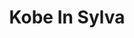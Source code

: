 ---
layout: place
title: "Kobe In Sylva"
permalink: /north-carolina/sylva/kobe-in-sylva.html
stateAbbr: NC
stateName: North Carolina
cityName: Sylva
seo:
  name: "Kobe In Sylva"
  type: Restaurant
  links: https://zmenu.com/kobe-express-sylva-online-menu/
description: "Looking for sushi in Sylva, North Carolina? Check out Kobe In Sylva for a delightful Japanese dining experience. Enjoy a variety of sushi and other dishes in..."
place_id: ChIJyXqFh9kUWYgR1adIJqrqDRg
photos:
  - name: >-
      places/ChIJyXqFh9kUWYgR1adIJqrqDRg/photos/AeeoHcJf5bokQmEK_-9mOllJYBLm51QpAC2j6XXmrTuSoWC7tEFBK0BKzS6HU-s8wViV9oHwOQ97TQNEJDwJwx7UQQIZ8tJNBR9LUMajP-PxmtWmTzE3Oqj4oWZmYZjeizCDtemgF4WL-z6oPHp00oB8YcJfT6nRfjUb1gJqnPfNIqlnxVNP_USdGRW9qUYlyxtTyN3Y4Hvfi5J-15gBlUB60t91bqizqmy5RsI-ZKcgS5jbcV7DGiEXGlpciEF0GScuDRr2aNvR2ELx5bNXoooSKQZsR6sDZxxZcV4RQ_vbroiIThOAwbvNcz6ybT1Ws8Rg7UwOzABIcXPmDYBHUlu9jxgyNmSdftEY66gdjm_ksv0Wd-LYTDeSIjq9LnyB9_qYPwgquXgd_GbBrbU1dnzx2Hw_NkIE-8SdZTTeT1hgLcizKu_Z
    widthPx: 3024
    heightPx: 4032
    authorAttributions:
      - displayName: L C
        uri: https://maps.google.com/maps/contrib/106840608904163805483
        photoUri: >-
          https://lh3.googleusercontent.com/a/ACg8ocIf-jrD9AXrzHCJK_Tx6Y1lqJ7XgBMdCgPHKk3P9hOZI0lODA=s100-p-k-no-mo
    flagContentUri: >-
      https://www.google.com/local/imagery/report/?cb_client=maps_api_places.places_api&image_key=!1e10!2sCIHM0ogKEICAgIC50bO6zgE&hl=en-US
    googleMapsUri: >-
      https://www.google.com/maps/place//data=!3m4!1e2!3m2!1sCIHM0ogKEICAgIC50bO6zgE!2e10!4m2!3m1!1s0x885914d987857ac9:0x180deaaa2648a7d5
  - name: >-
      places/ChIJyXqFh9kUWYgR1adIJqrqDRg/photos/AeeoHcLliT_nzkm3M1W-5hYqcRHiJhDj785R_fE34i4Dse806xT5zT7QHtLfvr1ZCeUwzX376OrcHqc8sAGKKdayQhh3bkPFdo9CaIpkJ21RuSLqiZ46G5Tar-tbyAGISJUv6c5JEUPjdNR7TCWOHHbrWHxxrtsMOdLTkhLv-F_QXJ63e_NV9ICzzQim2l8D0D8AAzgtee2qtysQlKoYjBHcLp_ZJbPcfEtXIfBdKNK-Nuw0u3h-ndoFcZblXKYU2XrTqTo8bcw9q8VxFTe5VyOvhrhXC_Hk7Bmz_e0kTjZVxwjRrj8Ycth7wUDVi7gvjFGV-Pa6a4x5s8RRmgDX9eMzwTJ7U2I2nWqkShEm-LFii5YRQe5HVc5JuCQRf2QNWZ9EeGf5cP-iZBv4xNwRQSa2GulQpTspkWSu-xZftyIhvJTALJQ4
    widthPx: 2992
    heightPx: 2992
    authorAttributions:
      - displayName: Carolina Wren
        uri: https://maps.google.com/maps/contrib/110454873926064609932
        photoUri: >-
          https://lh3.googleusercontent.com/a-/ALV-UjX3RnmsGKgeDIi1RD0galQCc2OhCqMAmuZpx2lUnwSLUZZ5WbwQ=s100-p-k-no-mo
    flagContentUri: >-
      https://www.google.com/local/imagery/report/?cb_client=maps_api_places.places_api&image_key=!1e10!2sCIHM0ogKEICAgIDr0_-U6wE&hl=en-US
    googleMapsUri: >-
      https://www.google.com/maps/place//data=!3m4!1e2!3m2!1sCIHM0ogKEICAgIDr0_-U6wE!2e10!4m2!3m1!1s0x885914d987857ac9:0x180deaaa2648a7d5
  - name: >-
      places/ChIJyXqFh9kUWYgR1adIJqrqDRg/photos/AeeoHcKsyinLNTOntOptcU8gGFYpPrvgpaz6fL2dthXuPm9tfIs8FCG9Yf6dPvV_KBgWy9CGzQMBP38iM0GtrYgvP2t4rzDI4tCdyvdzO8PeEbhd9KFcDS5vjhNyZMr2t9Hbv4DedTqTYqEV7dIA7vIrZn8bq1J2-ZhV5XCAmj7ck8ZfeMdGYMeSxfEkmKAOAfreuHlsNppkpPPpOwjahDyqMJLCzMc-0n_j-iMP1aOUxYwA_lSuIO5pEjLH2yOFBLmo64s4P8jrDOijv0uXwyy-7Jzc-UoG-JYv6N4K4lJfSWpqDr2JhCc-oMoNHEflTycSPlEzGCIZvmFHIfNJ7qyZhnCZWm3Eq8tWNYjTmwtWEpxcYMEegI-84BgiMh7pvWXG1_cBRtsmQ9EDygZ3gkXaWmua3GnqvEeQHlVp9HCxPsT_Og
    widthPx: 3024
    heightPx: 3024
    authorAttributions:
      - displayName: Melinda Russek
        uri: https://maps.google.com/maps/contrib/107983370411696368436
        photoUri: >-
          https://lh3.googleusercontent.com/a-/ALV-UjVad3m6kWKtuLAiAIQwwXu7YGnZ53VCWQHtUg78e2rBifbl9N2n=s100-p-k-no-mo
    flagContentUri: >-
      https://www.google.com/local/imagery/report/?cb_client=maps_api_places.places_api&image_key=!1e10!2sCIHM0ogKEICAgID6_Kv4Cw&hl=en-US
    googleMapsUri: >-
      https://www.google.com/maps/place//data=!3m4!1e2!3m2!1sCIHM0ogKEICAgID6_Kv4Cw!2e10!4m2!3m1!1s0x885914d987857ac9:0x180deaaa2648a7d5
  - name: >-
      places/ChIJyXqFh9kUWYgR1adIJqrqDRg/photos/AeeoHcI3AdcNVlHNRhnZpOkn1dsqrJ-ny5eK_KQOiVVAqYlWgIg2SQ8Iq4HHlJnic7CZN0skPeyOtvV1-mB2kduI9nP4dY3C7dBhEkxI6KxO7CAYfcNR_KZXo98lAoq3LyvhBkh8ilkvnPVGeu_zmGz1aXiW2UYTcKsghA9qf46pdRV-hQzwewK_5ZbPJ0zCMiUEtnQBvyPiHOWG5DTnAyrblOp0bNxj9UvuSQ6xhi3K3X4FyF6o-FLa4GDY3HrJDCWObAtBtkxWIQCIO68t2xpcVXmt4luKl_LILiEgBpeHcEmeuqJ3H3URElXGHVD11P4f-yp8T5C_GZ9-oxZrSlqTkxGpvEof4l4FuV9mJCzQoqd4ySr_aJwZoTmMSDm39VaE9blnin6suqkpw93AuDxTDJUqtMiVJWWLx3JYBBlIOecFFMA
    widthPx: 4032
    heightPx: 3024
    authorAttributions:
      - displayName: Itali Flowers
        uri: https://maps.google.com/maps/contrib/101656615258813575760
        photoUri: >-
          https://lh3.googleusercontent.com/a-/ALV-UjXEOl8Uu6Py5N3IMZ4Jmwi_LL1phxKlBYeDpthLPBvm0MRBg3JT=s100-p-k-no-mo
    flagContentUri: >-
      https://www.google.com/local/imagery/report/?cb_client=maps_api_places.places_api&image_key=!1e10!2sCIHM0ogKEICAgICuvKuE9QE&hl=en-US
    googleMapsUri: >-
      https://www.google.com/maps/place//data=!3m4!1e2!3m2!1sCIHM0ogKEICAgICuvKuE9QE!2e10!4m2!3m1!1s0x885914d987857ac9:0x180deaaa2648a7d5
  - name: >-
      places/ChIJyXqFh9kUWYgR1adIJqrqDRg/photos/AeeoHcL4zojKM1S8lbQB0kBkwOHcCiERuCHcPQ9TXQpLz1lrmX9bWpoth2y6VMR1q0HZGi1IW8krsn1w6-o-8OBWF0G1LtOcls5Gfuo2yGzCAK5sndgn6SAk8fVIymUPApe9PoIMwZYYzi9GxVme2t_DmWB1C8nxtGYfmlVI2PyjwoWKb0T7q4gfJ9dctxOOk40toM69ZMHHg80njJpX99HCGa_doMmLOWLTs3Kr87Q2N-3tu3JoOC0EmXreGSE7FOtlNULtadS9HZGYNZB0Zx1IaJCUEcibVFTb-gF77ykSEAWZLvPXXkKq9grakyv4g5948wr0Ng4ZJ1OO1nRIHH2KlZcge3oFCYD_y5AnDb2K7EkJtnyN3zHKdhu48zMF22roNTfYrXRszxuP1Agp58wZrhVwp_OuZ1tNrpG6vJ-ns5sCzow
    widthPx: 3024
    heightPx: 4032
    authorAttributions:
      - displayName: Matthew Messick
        uri: https://maps.google.com/maps/contrib/100514314017177613838
        photoUri: >-
          https://lh3.googleusercontent.com/a-/ALV-UjXHuN8TQsKyLrIPie0l9igpYMX97hl333hP2Hux_qlGrxUoDLM=s100-p-k-no-mo
    flagContentUri: >-
      https://www.google.com/local/imagery/report/?cb_client=maps_api_places.places_api&image_key=!1e10!2sCIHM0ogKEICAgIC_1sKaxAE&hl=en-US
    googleMapsUri: >-
      https://www.google.com/maps/place//data=!3m4!1e2!3m2!1sCIHM0ogKEICAgIC_1sKaxAE!2e10!4m2!3m1!1s0x885914d987857ac9:0x180deaaa2648a7d5
  - name: >-
      places/ChIJyXqFh9kUWYgR1adIJqrqDRg/photos/AeeoHcJb2dq_DdyGg0QmNUyKL9ZtBcLn7-Fmrvf_DMflGxWoEm9s_W93cjfWZpZBZnOjehY7TgsE4biB07OKqIhEokiIHmnzq9p4qLnN3UWHr9Ba_2aeYWJG8Gtu9GBmmffzosde7hljp_e0AJS7yrXYOR4_kluCk4Loktofvu_p-U7s_MUgqoICq0ff6zxsSYV32I9yhpesBkIGistZupSQxdY1oDqOBkxZaTzuhGxn37mOXqlMggrLWrkP90-KGDy7MitT1Ad_VU1lTeyoQbhqZMdz44zQf7fPW9sRNNtATABggQ5JY1gCRghZTSg4DTJVu-FECP9khkMB7oH_X1cHiqWnHmM20DwJzE0o30LsdC-6fNvaZTewtA9CtAGNV_TIbyqC5ULsSUwRyjrZdSU9IywH1OSC_scBGCKE2kIX1s8
    widthPx: 3024
    heightPx: 4032
    authorAttributions:
      - displayName: L C
        uri: https://maps.google.com/maps/contrib/106840608904163805483
        photoUri: >-
          https://lh3.googleusercontent.com/a/ACg8ocIf-jrD9AXrzHCJK_Tx6Y1lqJ7XgBMdCgPHKk3P9hOZI0lODA=s100-p-k-no-mo
    flagContentUri: >-
      https://www.google.com/local/imagery/report/?cb_client=maps_api_places.places_api&image_key=!1e10!2sCIHM0ogKEICAgIC50bO6Lg&hl=en-US
    googleMapsUri: >-
      https://www.google.com/maps/place//data=!3m4!1e2!3m2!1sCIHM0ogKEICAgIC50bO6Lg!2e10!4m2!3m1!1s0x885914d987857ac9:0x180deaaa2648a7d5
  - name: >-
      places/ChIJyXqFh9kUWYgR1adIJqrqDRg/photos/AeeoHcLt0Pzii5zUGjjFg2bAvc-3VNXEOrjHFJLCPAFPsTPfpgHXCIDSkrSjd0vh3HNWlHIhWwyNUuo1FiVtPNvnDkbwEqWpRKn60GM4mIvdOlQcizHDdcCWraf7yVBTjbnS7arWdGXGNDXSSu9YsJdSQPjP4gu5mwBvD9I2trbC59lFSrrhblLP8qoR79Mqw32VWkK7XR6d9gpaP24EKxPWle02HsD4N8f1KBSB0MBfRVHf5yuBNpGw-Yx3Y118kBfn1wUW-jUXiv7_oVUTEtKn8159oYoRr-qaO_bxrFulNO5XtSQZYiZpqLIYqT30d8Ks4FOF3LOtodFA7WD-Iz8T508-c_hj0x_Uzfoo6X3FyHscgdWpw3abrRwdD0ILO1OBFmYFZGvDMZh33yFW6IIXo_4Mrlo1JhbDUqAN9nndofmOgFoZ
    widthPx: 3024
    heightPx: 4032
    authorAttributions:
      - displayName: L C
        uri: https://maps.google.com/maps/contrib/106840608904163805483
        photoUri: >-
          https://lh3.googleusercontent.com/a/ACg8ocIf-jrD9AXrzHCJK_Tx6Y1lqJ7XgBMdCgPHKk3P9hOZI0lODA=s100-p-k-no-mo
    flagContentUri: >-
      https://www.google.com/local/imagery/report/?cb_client=maps_api_places.places_api&image_key=!1e10!2sCIHM0ogKEICAgIC50bO6rgE&hl=en-US
    googleMapsUri: >-
      https://www.google.com/maps/place//data=!3m4!1e2!3m2!1sCIHM0ogKEICAgIC50bO6rgE!2e10!4m2!3m1!1s0x885914d987857ac9:0x180deaaa2648a7d5
  - name: >-
      places/ChIJyXqFh9kUWYgR1adIJqrqDRg/photos/AeeoHcJs5mfrAwMQJZBf3xKHr-uJQM5vdrS_-IrGkMSqjTu7ACawqPMCcLSW-eqjjB8dlMIvdX7A0doctmd3AIEZcz_753F5OGRWM6nNpvNOHxOR4E-9gx0kgAHC-IqjOkj6qmc8cZ1wu1I1U2HiGh3C3853lwt5sP5reFEVblCg1wI_SNlNSJXD2nYit8mFhXK5fSeHodfUv7GOagTnQAH6cDPWbEgPYpbkEsVkNyDXuaK9flkRDmnnTovQrkH_6H9IDUaia8grvwXyhDfn4tfpJL0CSqDUFiKVNx96wWSvO88KqpZU-R7mFa_KsT5yRWI2LKIVV0XM9Ha_9_EdeH4nUDG-ronzhix-E5bD5gVM1RgNEYoWvGnHqjv4RLuZOf4GJeE1A6xaYQKs39mZoISaHPuxsRzbeagvynXpglZOZ3DIfwN4
    widthPx: 3024
    heightPx: 4032
    authorAttributions:
      - displayName: Zia Spottz
        uri: https://maps.google.com/maps/contrib/106619003296362063813
        photoUri: >-
          https://lh3.googleusercontent.com/a-/ALV-UjW8YGrWU-s-uuw_JgArv7MqyMsE1xO0YG8npElclcJS7txzupOc=s100-p-k-no-mo
    flagContentUri: >-
      https://www.google.com/local/imagery/report/?cb_client=maps_api_places.places_api&image_key=!1e10!2sCIHM0ogKEICAgID0q8aEsAE&hl=en-US
    googleMapsUri: >-
      https://www.google.com/maps/place//data=!3m4!1e2!3m2!1sCIHM0ogKEICAgID0q8aEsAE!2e10!4m2!3m1!1s0x885914d987857ac9:0x180deaaa2648a7d5
  - name: >-
      places/ChIJyXqFh9kUWYgR1adIJqrqDRg/photos/AeeoHcJd5HtWWIhH20jEmGQ1DXzJROpKYseFoy4eF2dccvV--U6cgPZZVW6vt6GrbbNZxqANT09qq_trxOLnwBCLckE0a7fzIVatEicDxiT3q4W_GPm6KnUlCNy1xMb6JYmjEOINmvdDZ6g_YNbgnm9bO6B-qzU3rgnswrfI9o58ohpuH8786gLY-AK_nz2zXxK4UHo4qKVe2RfT5Yabm7l7DDJFQOOD3aUm4Mugew1G_lb4Buk3hwKl9iaUpiqsLxNwzYEZ1vyUeNYgl0JVu-SGuWbHc0D2HHT6DbDv_einl63jEBUMmxVG5IAC_YJnPU5Ial1EYX4jInMI9oYmIl0PUCYa4m5VtEvGGaNG-RYGRjYzbHUdntOrB5HQKASy15_RC6Zr9iDNOaXdS5kWfcl7XEaoSth7jPQ1Rjq0Hm_wMKMdh5Vn
    widthPx: 3024
    heightPx: 4032
    authorAttributions:
      - displayName: Zia Spottz
        uri: https://maps.google.com/maps/contrib/106619003296362063813
        photoUri: >-
          https://lh3.googleusercontent.com/a-/ALV-UjW8YGrWU-s-uuw_JgArv7MqyMsE1xO0YG8npElclcJS7txzupOc=s100-p-k-no-mo
    flagContentUri: >-
      https://www.google.com/local/imagery/report/?cb_client=maps_api_places.places_api&image_key=!1e10!2sCIHM0ogKEICAgID0q-b15QE&hl=en-US
    googleMapsUri: >-
      https://www.google.com/maps/place//data=!3m4!1e2!3m2!1sCIHM0ogKEICAgID0q-b15QE!2e10!4m2!3m1!1s0x885914d987857ac9:0x180deaaa2648a7d5
  - name: >-
      places/ChIJyXqFh9kUWYgR1adIJqrqDRg/photos/AeeoHcLdWM0x4v79L-WI_PDUCEvqNL8TdblHviSQKpje6blL3HqxAqwel9uCgQMDJuYY96X9eK2wyh2wveRhf9imcAOy2Zkwyp4OTeOSOb58BdnOYzlUF6zxDTrWykyAhx2768F2BeH3B7golQC3YN-hSR09jEi68AUN-sJ638SwOaFETrvPpGGBgMVFNGtpqCx9qjcOFxDGbKgRjJZGDUCg9Eg7GsKAjNwS_TOrLUKXsXvIxxYymcjJbiO2r0JT-CCTHzS2pHFI2Hem98Fl2DOe3ZKVbclobpP2Du1TbCZIR8oqwEWvb0IzVHTBi8H_O_oZCv0hLnvu3bTMomysHVtG0NjYXydduXcUPHHHbayQzwDhTCEwgoA4GMvEYRTqWQgUH9AvSBnZIbRfiMTmrreQ8dX0aqi0Hj2Ny_Mys8d5DAe2DoB6
    widthPx: 4032
    heightPx: 3024
    authorAttributions:
      - displayName: Zia Spottz
        uri: https://maps.google.com/maps/contrib/106619003296362063813
        photoUri: >-
          https://lh3.googleusercontent.com/a-/ALV-UjW8YGrWU-s-uuw_JgArv7MqyMsE1xO0YG8npElclcJS7txzupOc=s100-p-k-no-mo
    flagContentUri: >-
      https://www.google.com/local/imagery/report/?cb_client=maps_api_places.places_api&image_key=!1e10!2sCIHM0ogKEICAgID0q7ru7AE&hl=en-US
    googleMapsUri: >-
      https://www.google.com/maps/place//data=!3m4!1e2!3m2!1sCIHM0ogKEICAgID0q7ru7AE!2e10!4m2!3m1!1s0x885914d987857ac9:0x180deaaa2648a7d5
address: 366 Walmart Plz, Sylva, NC 28779, USA
street: 366 Walmart Plz
city: Sylva
state: NC
zip: '28779'
country: USA
neighborhood: null
latitude: '35.360969'
longitude: '-83.202194'
accessibility_options:
  wheelchairAccessibleParking: true
  wheelchairAccessibleEntrance: true
  wheelchairAccessibleRestroom: true
  wheelchairAccessibleSeating: true
business_status: OPERATIONAL
name: Kobe In Sylva
google_maps_links:
  directionsUri: >-
    https://www.google.com/maps/dir//''/data=!4m7!4m6!1m1!4e2!1m2!1m1!1s0x885914d987857ac9:0x180deaaa2648a7d5!3e0
  placeUri: https://maps.google.com/?cid=1733299448115144661
  writeAReviewUri: >-
    https://www.google.com/maps/place//data=!4m3!3m2!1s0x885914d987857ac9:0x180deaaa2648a7d5!12e1
  reviewsUri: >-
    https://www.google.com/maps/place//data=!4m4!3m3!1s0x885914d987857ac9:0x180deaaa2648a7d5!9m1!1b1
  photosUri: >-
    https://www.google.com/maps/place//data=!4m3!3m2!1s0x885914d987857ac9:0x180deaaa2648a7d5!10e5
primary_type: Japanese Restaurant
opening_hours:
  regular: null
  current: null
secondary_opening_hours:
  regular:
    weekdayDescriptions: null
    type: null
  current:
    weekdayDescriptions: null
    type: null
phone: (828) 586-0999
price_level: PRICE_LEVEL_INEXPENSIVE
price_range: $10 &ndash; $20
rating: '4.3'
rating_count: 855
website: https://zmenu.com/kobe-express-sylva-online-menu/
reviews: null
parking_options: null
payment_options: null
allow_dogs: null
curbside_pickup: null
delivery: null
dine_in: null
good_for_children: null
good_for_groups: null
good_for_sports: null
live_music: null
menu_for_children: null
outdoor_seating: null
reservable: null
restroom: null
serves_beer: null
serves_breakfast: null
serves_brunch: null
serves_cocktails: null
serves_coffee: null
serves_dinner: null
serves_dessert: null
serves_lunch: null
serves_vegetarian_food: null
serves_wine: null
takeout: null
summary: null

---